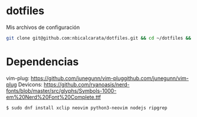 dotfiles
========

Mis archivos de configuración

```sh
git clone git@github.com:nbicalcarata/dotfiles.git && cd ~/dotfiles && ./install
```
Dependencias
============

vim-plug: https://github.com/junegunn/vim-pluggithub.com/junegunn/vim-plug
Devicons: https://github.com/ryanoasis/nerd-fonts/blob/master/src/glyphs/Symbols-1000-em%20Nerd%20Font%20Complete.ttf

```sh
$ sudo dnf install xclip neovim python3-neovim nodejs ripgrep
```
